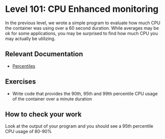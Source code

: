 # Level 101: CPU Enhanced monitoring
In the previous level, we wrote a simple program to evaluate how much CPU the container was using over a 60 second duration. While averages may be ok for some applications, you may be surprised to find how much CPU you may actually be utilizing.

## Relevant Documentation
* [Percentiles](https://en.wikipedia.org/wiki/Percentile)

## Exercises
* Write code that provides the 90th, 95th and 99th percentile CPU usage of the container over a minute duration

## How to check your work
Look at the output of your program and you should see a 95th percentile CPU  usage of 80-90%
